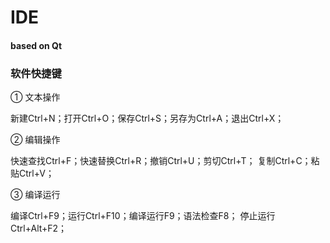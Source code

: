 # IDE
#### based on Qt

### 软件快捷键
① 文本操作

新建Ctrl+N；打开Ctrl+O；保存Ctrl+S；另存为Ctrl+A；退出Ctrl+X；

② 编辑操作

快速查找Ctrl+F；快速替换Ctrl+R；撤销Ctrl+U；剪切Ctrl+T；
复制Ctrl+C；粘贴Ctrl+V；

③ 编译运行

编译Ctrl+F9；运行Ctrl+F10；编译运行F9；语法检查F8；
停止运行Ctrl+Alt+F2；
